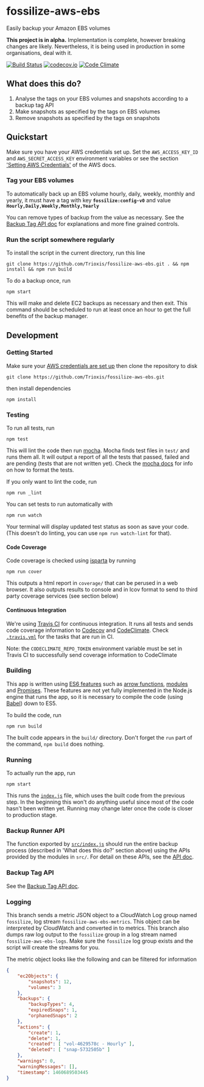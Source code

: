 # fossilize-aws-ebs
Easily backup your Amazon EBS volumes

**This project is in alpha.** Implementation is complete, however breaking changes are likely. Nevertheless, it is being used in production in some organisations, deal with it.

[![Build Status](https://travis-ci.org/Trioxis/fossilize-aws-ebs.svg?branch=master)](https://travis-ci.org/Trioxis/fossilize-aws-ebs) [![codecov.io](https://codecov.io/github/Trioxis/fossilize-aws-ebs/coverage.svg?branch=master)](https://codecov.io/github/Trioxis/fossilize-aws-ebs?branch=master) [![Code Climate](https://codeclimate.com/github/Trioxis/fossilize-aws-ebs/badges/gpa.svg)](https://codeclimate.com/github/Trioxis/fossilize-aws-ebs)

## What does this do?

1. Analyse the tags on your EBS volumes and snapshots according to a backup tag API
2. Make snapshots as specified by the tags on EBS volumes
3. Remove snapshots as specified by the tags on snapshots

## Quickstart

Make sure you have your AWS credentials set up. Set the `AWS_ACCESS_KEY_ID` and `AWS_SECRET_ACCESS_KEY` environment variables or see the section ['Setting AWS Credentials'](http://docs.aws.amazon.com/AWSJavaScriptSDK/guide/node-configuring.html#Setting_AWS_Credentials) of the AWS docs.

### Tag your EBS volumes

To automatically back up an EBS volume hourly, daily, weekly, monthly and yearly, it must have a tag with key **`fossilize:config-v0`** and value **`Hourly,Daily,Weekly,Monthly,Yearly`**

You can remove types of backup from the value as necessary. See the [Backup Tag API doc](docs/BackupTagAPI.md) for explanations and more fine grained controls.

### Run the script somewhere regularly

To install the script in the current directory, run this line
```
git clone https://github.com/Trioxis/fossilize-aws-ebs.git . && npm install && npm run build
```

To do a backup once, run
```
npm start
```

This will make and delete EC2 backups as necessary and then exit. This command should be scheduled to run at least once an hour to get the full benefits of the backup manager.

## Development

### Getting Started

Make sure your [AWS credentials are set up](http://docs.aws.amazon.com/AWSJavaScriptSDK/guide/node-configuring.html#Setting_AWS_Credentials) then clone the repository to disk
```
git clone https://github.com/Trioxis/fossilize-aws-ebs.git
```
then install dependencies
```
npm install
```

### Testing

To run all tests, run
```
npm test
```
This will lint the code then run [mocha](http://mochajs.org/). Mocha finds test files in `test/` and runs them all. It will output a report of all the tests that passed, failed and are pending (tests that are not written yet). Check the [mocha docs](http://mochajs.org/) for info on how to format the tests.

If you only want to lint the code, run
```
npm run _lint
```

You can set tests to run automatically with
```
npm run watch
```
Your terminal will display updated test status as soon as save your code. (This doesn't do linting, you can use `npm run watch-lint` for that).

#### Code Coverage

Code coverage is checked using [isparta](https://github.com/douglasduteil/isparta) by running
```
npm run cover
```
This outputs a html report in `coverage/` that can be perused in a web browser. It also outputs results to console and in lcov format to send to third party coverage services (see section below)

#### Continuous Integration

We're using [Travis CI](https://travis-ci.org/Trioxis/fossilize-aws-ebs) for continuous integration. It runs all tests and sends code coverage information to [Codecov](https://codecov.io/github/Trioxis/fossilize-aws-ebs) and [CodeClimate](https://codeclimate.com/github/Trioxis/fossilize-aws-ebs). Check [`.travis.yml`](.travis.yml) for the tasks that are run in CI.

Note: the `CODECLIMATE_REPO_TOKEN` environment variable must be set in Travis CI to successfully send coverage information to CodeClimate

### Building

This app is written using [ES6 features](https://github.com/lukehoban/es6features) such as [arrow functions](https://developer.mozilla.org/en/docs/Web/JavaScript/Reference/Functions/Arrow_functions), [modules](https://hacks.mozilla.org/2015/08/es6-in-depth-modules/) and [Promises](https://developer.mozilla.org/en/docs/Web/JavaScript/Reference/Global_Objects/Promise). These features are not yet fully implemented in the Node.js engine that runs the app, so it is necessary to compile the code (using [Babel](https://babeljs.io/)) down to ES5.

To build the code, run
```
npm run build
```
The built code appears in the `build/` directory. Don't forget the `run` part of the command, `npm build` does nothing.

### Running

To actually run the app, run
```
npm start
```
This runs the [`index.js`](index.js) file, which uses the built code from the previous step. In the beginning this won't do anything useful since most of the code hasn't been written yet. Running may change later once the code is closer to production stage.

### Backup Runner API

The function exported by [`src/index.js`](src/index.js) should run the entire backup process (described in 'What does this do?' section above) using the APIs provided by the modules in `src/`. For detail on these APIs, see the [API doc](docs/API.md).

### Backup Tag API

See the [Backup Tag API doc](docs/BackupTagAPI.md).

### Logging

This branch sends a metric JSON object to a CloudWatch Log group named `fossilize`, log stream `fossilize-aws-ebs-metrics`. This object can be interpreted by CloudWatch and converted in to metrics. This branch also dumps raw log output to the `fossilize` group in a log stream named `fossilize-aws-ebs-logs`. Make sure the `fossilize` log group exists and the script will create the streams for you.

The metric object looks like the following and can be filtered for information

```JSON
{
    "ec2Objects": {
        "snapshots": 12,
        "volumes": 3
    },
    "backups": {
        "backupTypes": 4,
        "expiredSnaps": 1,
        "orphanedSnaps": 2
    },
    "actions": {
        "create": 1,
        "delete": 1,
        "created": [ "vol-4629578c - Hourly" ],
        "deleted": [ "snap-5732505b" ]
    },
    "warnings": 0,
    "warningMessages": [],
    "timestamp": 1460689503445
}
```
